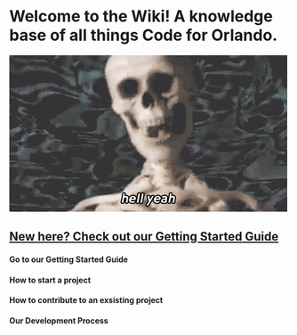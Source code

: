 <!-- TITLE: Home -->
<!-- SUBTITLE: A quick summary of Home -->

# Welcome to the Wiki! A knowledge base of all things Code for Orlando. 

![Giphy 26](/uploads/giphy-26.gif "Giphy 26")


## <a href="https://cfo-wiki.herokuapp.com/getting-started"> New here? Check out our Getting Started Guide</a>

#### Go to our Getting Started Guide
#### How to start a project
#### How to contribute to an exsisting project
#### Our Development Process